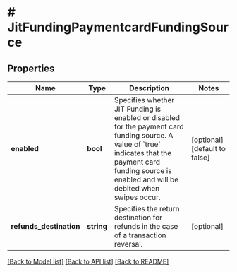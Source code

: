 # # JitFundingPaymentcardFundingSource

## Properties

Name | Type | Description | Notes
------------ | ------------- | ------------- | -------------
**enabled** | **bool** | Specifies whether JIT Funding is enabled or disabled for the payment card funding source. A value of &#x60;true&#x60; indicates that the payment card funding source is enabled and will be debited when swipes occur. | [optional] [default to false]
**refunds_destination** | **string** | Specifies the return destination for refunds in the case of a transaction reversal. | [optional]

[[Back to Model list]](../../README.md#models) [[Back to API list]](../../README.md#endpoints) [[Back to README]](../../README.md)

